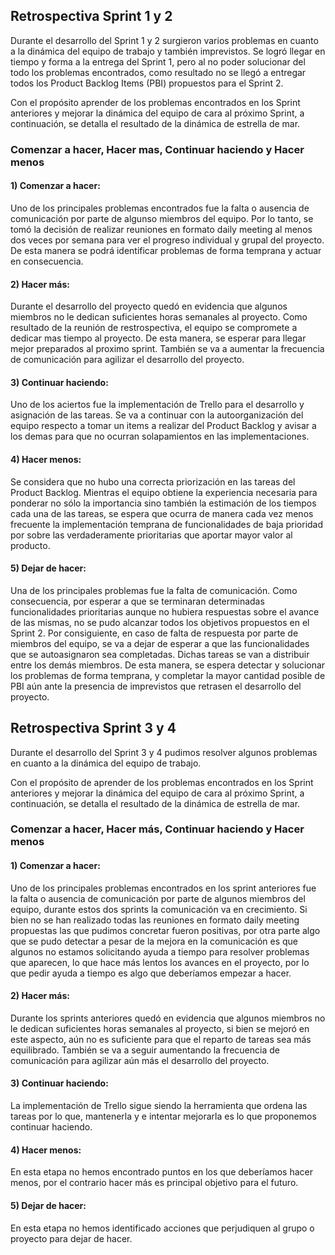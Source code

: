<h2>Retrospectiva Sprint 1 y 2</h2>

Durante el desarrollo del Sprint 1 y 2 surgieron varios problemas en cuanto a la dinámica del equipo de trabajo y también imprevistos. Se logró llegar en tiempo y forma a la entrega del Sprint 1, pero al no poder solucionar del todo los problemas encontrados, como resultado no se llegó a entregar todos los Product Backlog Items (PBI) propuestos para el Sprint 2.

Con el propósito aprender de los problemas encontrados en los Sprint anteriores y mejorar la dinámica del equipo de cara al próximo Sprint, a continuación, se detalla el resultado de la dinámica de estrella de mar.

<h3>Comenzar a hacer, Hacer mas, Continuar haciendo y Hacer menos</h3>

<h4>1) Comenzar a hacer:</h4> Uno de los principales problemas encontrados fue la falta o ausencia de comunicación por parte de algunso miembros del equipo. Por lo tanto, se tomó la decisión de realizar reuniones en formato daily meeting al menos dos veces por semana para ver el progreso individual y grupal del proyecto. De esta manera se podrá identificar problemas de forma temprana y actuar en consecuencia.

<h4>2) Hacer más:</h4> Durante el desarrollo del proyecto quedó en evidencia que algunos miembros no le dedican suficientes horas semanales al proyecto. Como resultado de la reunión de restrospectiva, el equipo se compromete a dedicar mas tiempo al proyecto. De esta manera, se esperar para llegar mejor preparados al proximo sprint. También se va a aumentar la frecuencia de comunicación para agilizar el desarrollo del proyecto.

<h4>3) Continuar haciendo:</h4> Uno de los aciertos fue la implementación de Trello para el desarrollo y asignación de las tareas. Se va a continuar con la autoorganización del equipo respecto a tomar un items a realizar del Product Backlog y avisar a los demas para que no ocurran solapamientos en las implementaciones.

<h4>4) Hacer menos:</h4> Se considera que no hubo una correcta priorización en las tareas del Product Backlog. Mientras el equipo obtiene la experiencia necesaria para ponderar no sólo la importancia sino también la estimación de los tiempos cada una de las tareas, se espera que ocurra de manera cada vez menos frecuente la implementación temprana de funcionalidades de baja prioridad por sobre las verdaderamente prioritarias que aportar mayor valor al producto.

<h4>5) Dejar de hacer:</h4> Una de los principales problemas fue la falta de comunicación. Como consecuencia, por esperar a que se terminaran determinadas funcionalidades prioritarias aunque no hubiera respuestas sobre el avance de las mismas, no se pudo alcanzar todos los objetivos propuestos en el Sprint 2. Por consiguiente, en caso de falta de respuesta por parte de miembros del equipo, se va a dejar de esperar a que las funcionalidades que se autoasignaron sea completadas. Dichas tareas se van a distribuir entre los demás miembros. De esta manera, se espera detectar y solucionar los problemas de forma temprana, y completar la mayor cantidad posible de PBI aún ante la presencia de imprevistos que retrasen el desarrollo del proyecto.


<h2>Retrospectiva Sprint 3 y 4</h2>

Durante el desarrollo del Sprint 3 y 4 pudimos resolver algunos problemas en cuanto a la dinámica del equipo de trabajo.

Con el propósito de aprender de los problemas encontrados en los Sprint anteriores y mejorar la dinámica del equipo de cara al próximo Sprint, a continuación, se detalla el resultado de la dinámica de estrella de mar.

<h3>Comenzar a hacer, Hacer más, Continuar haciendo y Hacer menos</h3>

<h4>1) Comenzar a hacer:</h4> Uno de los principales problemas encontrados en los sprint anteriores fue la falta o ausencia de comunicación por parte de algunos miembros del equipo, durante estos dos sprints la comunicación va en crecimiento.
Si bien no se han realizado todas las reuniones en formato daily meeting propuestas las que pudimos concretar fueron positivas, por otra parte algo que se pudo detectar a pesar de la mejora en la comunicación es que algunos no estamos solicitando ayuda a tiempo para resolver problemas que aparecen, lo que hace más lentos los avances en el proyecto, por lo que pedir ayuda a tiempo es algo que deberíamos empezar a hacer.

<h4>2) Hacer más:</h4> Durante los sprints anteriores quedó en evidencia que algunos miembros no le dedican suficientes horas semanales al proyecto, si bien se mejoró en este aspecto, aún no es suficiente para que el reparto de tareas sea más equilibrado. También se va a seguir aumentando la frecuencia de comunicación para agilizar aún más el desarrollo del proyecto.

<h4>3) Continuar haciendo:</h4>La implementación de Trello sigue siendo la herramienta que ordena las tareas por lo que, mantenerla y e intentar mejorarla es lo que proponemos continuar haciendo.

<h4>4) Hacer menos:</h4> En esta etapa no hemos encontrado puntos en los que deberíamos hacer menos, por el contrario hacer más es principal objetivo para el futuro.

<h4>5) Dejar de hacer:</h4> En esta etapa no hemos identificado acciones que perjudiquen al grupo o proyecto para dejar de hacer.
